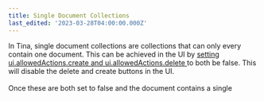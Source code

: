 ```yaml
---
title: Single Document Collections
last_edited: '2023-03-28T04:00:00.000Z'
---
```


In Tina, single document collections are collections that can only every contain one document. This can be achieved in the UI by [setting ui.allowedActions.create and ui.allowedActions.delete ](/docs/reference/collections/ "Collection reference")to both be false. This will disable the delete and create buttons in the UI. \
\
Once these are both set to false and the document contains a single 
